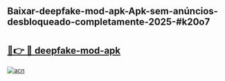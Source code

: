 ## Baixar-deepfake-mod-apk-Apk-sem-anúncios-desbloqueado-completamente-2025-#k20o7

# <h2><a href="https://ainizakaria.my?title=deepfake-mod-apk&ref=20M">🔗👉 🔴 deepfake-mod-apk</a></h2>

[![acn](https://github.com/user-attachments/assets/0f9c940e-d8b0-45ae-aac7-cd30a18b3e1c)](https://ainizakaria.my?title=deepfake-mod-apk&ref=20M)

